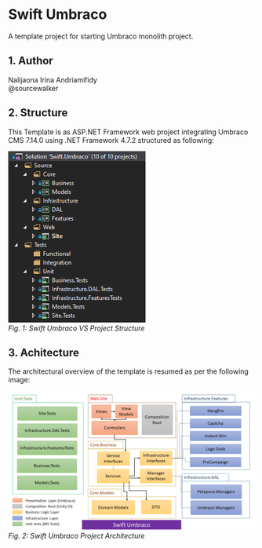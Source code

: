 # Swift Umbraco
A template project for starting Umbraco monolith project.

## 1. Author

Nalijaona Irina Andriamifidy  
@sourcewalker

## 2. Structure

This Template is as ASP.NET Framework web project integrating Umbraco CMS 7.14.0 using .NET Framework 4.7.2 structured as following:  

!["Swift Umbraco Structure"](Assets/Swift.Umbraco.Structure.PNG)  
*Fig. 1: Swift Umbraco VS Project Structure*

## 3. Achitecture

The architectural overview of the template is resumed as per the following image:

!["Swift Umbraco Architecture"](Assets/Swift.Umbraco.Architecture.PNG)  
*Fig. 2: Swift Umbraco Project Architecture*